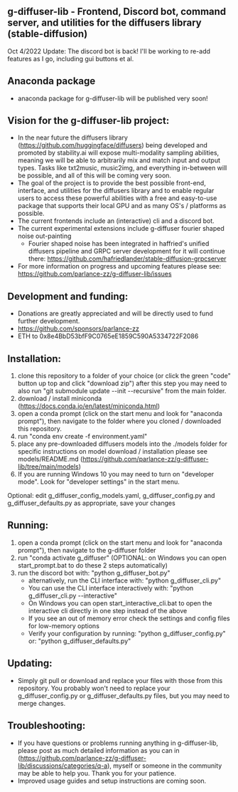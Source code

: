 ##  g-diffuser-lib - Frontend, Discord bot, command server, and utilities for the diffusers library (stable-diffusion)

Oct 4/2022 Update: The discord bot is back! I'll be working to re-add features as I go, including gui buttons et al.

## Anaconda package
- anaconda package for g-diffuser-lib will be published very soon!

## Vision for the g-diffuser-lib project:
 - In the near future the diffusers library (https://github.com/huggingface/diffusers) being developed and promoted by stability.ai will expose multi-modality sampling abilities, meaning we will be able to arbitrarily mix and match input and output types. Tasks like txt2music, music2img, and everything in-between will be possible, and all of this will be coming very soon.
 - The goal of the project is to provide the best possible front-end, interface, and utilities for the diffusers library and to enable regular users to access these powerful abilities with a free and easy-to-use package that supports their local GPU and as many OS's / platforms as possible.
 - The current frontends include an (interactive) cli and a discord bot.
 - The current experimental extensions include g-diffuser fourier shaped noise out-painting
   - Fourier shaped noise has been integrated in haffried's unified diffusers pipeline and GRPC server development for it will continue there: https://github.com/hafriedlander/stable-diffusion-grpcserver
 - For more information on progress and upcoming features please see: https://github.com/parlance-zz/g-diffuser-lib/issues
 
## Development and funding:
 - Donations are greatly appreciated and will be directly used to fund further development.
 - https://github.com/sponsors/parlance-zz
 - ETH to 0x8e4BbD53bfF9C0765eE1859C590A5334722F2086

## Installation:
 1)  clone this repository to a folder of your choice (or click the green "code" button up top and click "download zip")
     after this step you may need to also run "git submodule update --init --recursive" from the main folder.
 2)  download / install miniconda (https://docs.conda.io/en/latest/miniconda.html)
 3)  open a conda prompt (click on the start menu and look for "anaconda prompt"),
     then navigate to the folder where you cloned / downloaded this repository.
 4)  run "conda env create -f environment.yaml"
 5)  place any pre-downloaded diffusers models into the ./models folder
     for specific instructions on model download / installation please see models/README.md (https://github.com/parlance-zz/g-diffuser-lib/tree/main/models)
 6)  If you are running Windows 10 you may need to turn on "developer mode". Look for "developer settings" in the start menu.
     
Optional: edit g_diffuser_config_models.yaml, g_diffuser_config.py and g_diffuser_defaults.py as appropriate, save your changes
 
## Running:
 1)  open a conda prompt (click on the start menu and look for "anaconda prompt"), then navigate to the g-diffuser folder
 2)  run "conda activate g_diffuser" (OPTIONAL: on Windows you can open start_prompt.bat to do these 2 steps automatically)
 3)  run the discord bot with: "python g_diffuser_bot.py"
       - alternatively, run the CLI interface with: "python g_diffuser_cli.py"
       - You can use the CLI interface interactively with: "python g_diffuser_cli.py --interactive"
       - On Windows you can open start_interactive_cli.bat to open the interactive cli directly in one step instead of the above
       - If you see an out of memory error check the settings and config files for low-memory options
       - Verify your configuration by running: "python g_diffuser_config.py" or: "python g_diffuser_defaults.py"

## Updating:
 - Simply git pull or download and replace your files with those from this repository. You probably won't need to replace your g_diffuser_config.py or g_diffuser_defaults.py files, but you may need to merge changes.

## Troubleshooting:
 - If you have questions or problems running anything in g-diffuser-lib, please post as much detailed information as you can in (https://github.com/parlance-zz/g-diffuser-lib/discussions/categories/q-a), myself or someone in the community may be able to help you. Thank you for your patience.
 - Improved usage guides and setup instructions are coming soon.